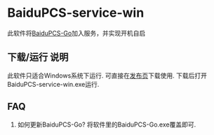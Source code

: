 # BaiduPCS-service-win
此软件将[BaiduPCS-Go](https://github.com/iikira/BaiduPCS-Go)加入服务，并实现开机自启

## 下载/运行 说明
此软件只适合Windows系统下运行.
可直接在[发布页](https://github.com/JamesHoi/BaiduPCS-service-win/releases)下载使用.
下载后打开BaiduPCS-service-win.exe运行.

## FAQ
1. 如何更新BaiduPCS-Go?
将软件里的BaiduPCS-Go.exe覆盖即可.
